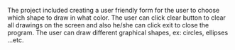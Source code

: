 The project included creating a user friendly form for the user to choose which shape to draw in what color. The user can click clear button to clear all drawings on the screen and also he/she can click exit to close the program.
The user can draw different graphical shapes, ex: circles, ellipses ...etc.
